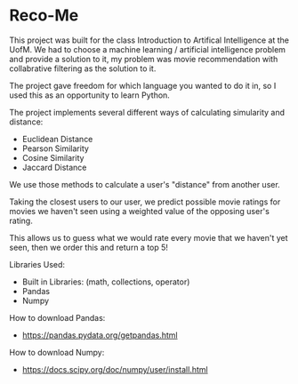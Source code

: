 # Reco-Me
This project was built for the class Introduction to Artifical Intelligence at the UofM.
We had to choose a machine learning / artificial intelligence problem and provide a solution to it, my problem was movie recommendation with collabrative filtering as the solution to it.

The project gave freedom for which language you wanted to do it in, so I used this as an opportunity to learn Python. 

The project implements several different ways of calculating simularity and distance:
- Euclidean Distance
- Pearson Similarity
- Cosine Similarity
- Jaccard Distance

We use those methods to calculate a user's "distance" from another user.

Taking the closest users to our user, we predict possible movie ratings for movies we haven't seen using a 
weighted value of the opposing user's rating.

This allows us to guess what we would rate every movie that we haven't yet seen, then we order this and return a top 5!

Libraries Used:
- Built in Libraries: (math, collections, operator)
- Pandas
- Numpy

How to download Pandas:
- https://pandas.pydata.org/getpandas.html
  
How to download Numpy: 
- https://docs.scipy.org/doc/numpy/user/install.html
